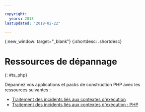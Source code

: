 ```yaml
---

copyright:
  years: 2018
lastupdated: "2018-02-22"

---
```


{:new_window: target="_blank"}
{:shortdesc: .shortdesc}

# Ressources de dépannage
{: #ts_php}

Dépannez vos applications et packs de construction PHP avec les ressources suivantes :

* [Traitement des incidents liés aux contextes d'exécution](../common/ts_runtimes.html#runtimes)
* [Traitement des incidents liés aux contextes d'exécution : PHP](../common/ts_runtimes.html#ts_php)
